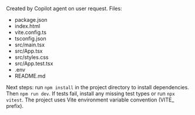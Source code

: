 Created by Copilot agent on user request. Files:
- package.json
- index.html
- vite.config.ts
- tsconfig.json
- src/main.tsx
- src/App.tsx
- src/styles.css
- src/App.test.tsx
- .env
- README.md

Next steps: run `npm install` in the project directory to install dependencies. Then `npm run dev`. If tests fail, install any missing test types or run `npx vitest`. The project uses Vite environment variable convention (VITE_ prefix).
